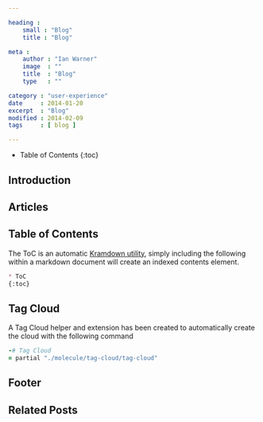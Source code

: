 ```yaml
---

heading :
    small : "Blog"
    title : "Blog"

meta :
    author : "Ian Warner"
    image  : ""
    title  : "Blog"
    type   : ""

category : "user-experience"
date     : 2014-01-20
excerpt  : "Blog"
modified : 2014-02-09
tags     : [ blog ]

---
```


* Table of Contents
{:toc}

## Introduction

## Articles

## Table of Contents
The ToC is an automatic [Kramdown utility][], simply including the following
within a markdown document will create an indexed contents element.

~~~markdown
* ToC
{:toc}
~~~~

## Tag Cloud
A Tag Cloud helper and extension has been created to automatically create the cloud
with the following command

~~~ruby
-# Tag Cloud
= partial "./molecule/tag-cloud/tag-cloud"
~~~

## Footer

## Related Posts
[Kramdown utility]:http://kramdown.gettalong.org/converter/html.html#toc